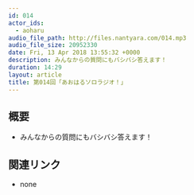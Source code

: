 ```yaml
---
id: 014
actor_ids:
  - aoharu
audio_file_path: http://files.nantyara.com/014.mp3
audio_file_size: 20952330
date: Fri, 13 Apr 2018 13:55:32 +0000
description: みんなからの質問にもバシバシ答えます！
duration: 14:29
layout: article
title: 第014回「あおはるソロラジオ！」
---
```

## 概要

* みんなからの質問にもバシバシ答えます！

## 関連リンク

* none
